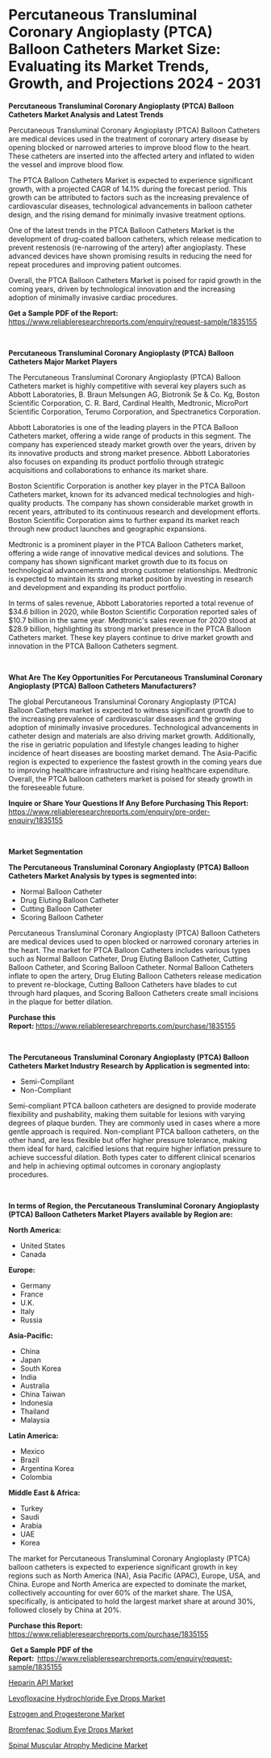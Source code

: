 <p><h1>Percutaneous Transluminal Coronary Angioplasty (PTCA) Balloon Catheters Market Size: Evaluating its Market Trends, Growth, and Projections 2024 - 2031</h1></p><p><strong>Percutaneous Transluminal Coronary Angioplasty (PTCA) Balloon Catheters Market Analysis and Latest Trends</strong></p>
<p><p>Percutaneous Transluminal Coronary Angioplasty (PTCA) Balloon Catheters are medical devices used in the treatment of coronary artery disease by opening blocked or narrowed arteries to improve blood flow to the heart. These catheters are inserted into the affected artery and inflated to widen the vessel and improve blood flow.</p><p>The PTCA Balloon Catheters Market is expected to experience significant growth, with a projected CAGR of 14.1% during the forecast period. This growth can be attributed to factors such as the increasing prevalence of cardiovascular diseases, technological advancements in balloon catheter design, and the rising demand for minimally invasive treatment options.</p><p>One of the latest trends in the PTCA Balloon Catheters Market is the development of drug-coated balloon catheters, which release medication to prevent restenosis (re-narrowing of the artery) after angioplasty. These advanced devices have shown promising results in reducing the need for repeat procedures and improving patient outcomes.</p><p>Overall, the PTCA Balloon Catheters Market is poised for rapid growth in the coming years, driven by technological innovation and the increasing adoption of minimally invasive cardiac procedures.</p></p>
<p><strong>Get a Sample PDF of the Report:&nbsp;</strong> <a href="https://www.reliableresearchreports.com/enquiry/request-sample/1835155">https://www.reliableresearchreports.com/enquiry/request-sample/1835155</a></p>
<p>&nbsp;</p>
<p><strong>Percutaneous Transluminal Coronary Angioplasty (PTCA) Balloon Catheters Major Market Players</strong></p>
<p><p>The Percutaneous Transluminal Coronary Angioplasty (PTCA) Balloon Catheters market is highly competitive with several key players such as Abbott Laboratories, B. Braun Melsungen AG, Biotronik Se & Co. Kg, Boston Scientific Corporation, C. R. Bard, Cardinal Health, Medtronic, MicroPort Scientific Corporation, Terumo Corporation, and Spectranetics Corporation.</p><p>Abbott Laboratories is one of the leading players in the PTCA Balloon Catheters market, offering a wide range of products in this segment. The company has experienced steady market growth over the years, driven by its innovative products and strong market presence. Abbott Laboratories also focuses on expanding its product portfolio through strategic acquisitions and collaborations to enhance its market share.</p><p>Boston Scientific Corporation is another key player in the PTCA Balloon Catheters market, known for its advanced medical technologies and high-quality products. The company has shown considerable market growth in recent years, attributed to its continuous research and development efforts. Boston Scientific Corporation aims to further expand its market reach through new product launches and geographic expansions.</p><p>Medtronic is a prominent player in the PTCA Balloon Catheters market, offering a wide range of innovative medical devices and solutions. The company has shown significant market growth due to its focus on technological advancements and strong customer relationships. Medtronic is expected to maintain its strong market position by investing in research and development and expanding its product portfolio.</p><p>In terms of sales revenue, Abbott Laboratories reported a total revenue of $34.6 billion in 2020, while Boston Scientific Corporation reported sales of $10.7 billion in the same year. Medtronic's sales revenue for 2020 stood at $28.9 billion, highlighting its strong market presence in the PTCA Balloon Catheters market. These key players continue to drive market growth and innovation in the PTCA Balloon Catheters segment.</p></p>
<p>&nbsp;</p>
<p><strong>What Are The Key Opportunities For Percutaneous Transluminal Coronary Angioplasty (PTCA) Balloon Catheters Manufacturers?</strong></p>
<p><p>The global Percutaneous Transluminal Coronary Angioplasty (PTCA) Balloon Catheters market is expected to witness significant growth due to the increasing prevalence of cardiovascular diseases and the growing adoption of minimally invasive procedures. Technological advancements in catheter design and materials are also driving market growth. Additionally, the rise in geriatric population and lifestyle changes leading to higher incidence of heart diseases are boosting market demand. The Asia-Pacific region is expected to experience the fastest growth in the coming years due to improving healthcare infrastructure and rising healthcare expenditure. Overall, the PTCA balloon catheters market is poised for steady growth in the foreseeable future.</p></p>
<p><strong>Inquire or Share Your Questions If Any Before Purchasing This Report:</strong> <a href="https://www.reliableresearchreports.com/enquiry/pre-order-enquiry/1835155">https://www.reliableresearchreports.com/enquiry/pre-order-enquiry/1835155</a></p>
<p>&nbsp;</p>
<p><strong>Market Segmentation</strong></p>
<p><strong>The Percutaneous Transluminal Coronary Angioplasty (PTCA) Balloon Catheters Market Analysis by types is segmented into:</strong></p>
<p><ul><li>Normal Balloon Catheter</li><li>Drug Eluting Balloon Catheter</li><li>Cutting Balloon Catheter</li><li>Scoring Balloon Catheter</li></ul></p>
<p><p>Percutaneous Transluminal Coronary Angioplasty (PTCA) Balloon Catheters are medical devices used to open blocked or narrowed coronary arteries in the heart. The market for PTCA Balloon Catheters includes various types such as Normal Balloon Catheter, Drug Eluting Balloon Catheter, Cutting Balloon Catheter, and Scoring Balloon Catheter. Normal Balloon Catheters inflate to open the artery, Drug Eluting Balloon Catheters release medication to prevent re-blockage, Cutting Balloon Catheters have blades to cut through hard plaques, and Scoring Balloon Catheters create small incisions in the plaque for better dilation.</p></p>
<p><strong>Purchase this Report:&nbsp;</strong><a href="https://www.reliableresearchreports.com/purchase/1835155">https://www.reliableresearchreports.com/purchase/1835155</a></p>
<p>&nbsp;</p>
<p><strong>The Percutaneous Transluminal Coronary Angioplasty (PTCA) Balloon Catheters Market Industry Research by Application is segmented into:</strong></p>
<p><ul><li>Semi-Compliant</li><li>Non-Compliant</li></ul></p>
<p><p>Semi-compliant PTCA balloon catheters are designed to provide moderate flexibility and pushability, making them suitable for lesions with varying degrees of plaque burden. They are commonly used in cases where a more gentle approach is required. Non-compliant PTCA balloon catheters, on the other hand, are less flexible but offer higher pressure tolerance, making them ideal for hard, calcified lesions that require higher inflation pressure to achieve successful dilation. Both types cater to different clinical scenarios and help in achieving optimal outcomes in coronary angioplasty procedures.</p></p>
<p>&nbsp;</p>
<p><strong>In terms of Region, the Percutaneous Transluminal Coronary Angioplasty (PTCA) Balloon Catheters Market Players available by Region are:</strong></p>
<p>
    <p> <strong> North America: </strong>
        <ul>
            <li>United States</li>
            <li>Canada</li>
        </ul>
        </p> 
    <p> <strong> Europe: </strong>
        <ul>
            <li>Germany</li>
            <li>France</li>
            <li>U.K.</li>
            <li>Italy</li>
            <li>Russia</li>
        </ul>
        </p> 
    <p> <strong> Asia-Pacific: </strong>
        <ul>
            <li>China</li>
            <li>Japan</li>
            <li>South Korea</li>
            <li>India</li>
            <li>Australia</li>
            <li>China Taiwan</li>
            <li>Indonesia</li>
            <li>Thailand</li>
            <li>Malaysia</li>
        </ul>
        </p> 
    <p> <strong> Latin America: </strong>
        <ul>
            <li>Mexico</li>
            <li>Brazil</li>
            <li>Argentina Korea</li>
            <li>Colombia</li>
        </ul>
        </p> 
    <p> <strong> Middle East & Africa: </strong>
        <ul>
            <li>Turkey</li>
            <li>Saudi</li>
            <li>Arabia</li>
            <li>UAE</li>
            <li>Korea</li>
        </ul>
    </p>
    </p>
<p><p>The market for Percutaneous Transluminal Coronary Angioplasty (PTCA) balloon catheters is expected to experience significant growth in key regions such as North America (NA), Asia Pacific (APAC), Europe, USA, and China. Europe and North America are expected to dominate the market, collectively accounting for over 60% of the market share. The USA, specifically, is anticipated to hold the largest market share at around 30%, followed closely by China at 20%.</p></p>
<p><strong>Purchase this Report: </strong><a href="https://www.reliableresearchreports.com/purchase/1835155">https://www.reliableresearchreports.com/purchase/1835155</a></p>
<p>&nbsp;<strong>Get a Sample PDF of the Report:&nbsp;&nbsp;</strong><a href="https://www.reliableresearchreports.com/enquiry/request-sample/1835155">https://www.reliableresearchreports.com/enquiry/request-sample/1835155</a></p>
<p><strong></strong></p>
<p><p><a href="https://medium.com/@entelaloshi55/heparin-api-market-competitive-analysis-market-trends-and-forecast-to-2031-34ac382b9d8b">Heparin API Market</a></p><p><a href="https://medium.com/@judithhoffman05/levofloxacine-hydrochloride-eye-drops-market-size-market-outlook-and-market-forecast-2024-to-fa95a03dc399">Levofloxacine Hydrochloride Eye Drops Market</a></p><p><a href="https://medium.com/@entelaloshi55/estrogen-and-progesterone-market-exploring-market-share-market-trends-and-future-growth-0d44acce131b">Estrogen and Progesterone Market</a></p><p><a href="https://medium.com/@judithhoffman05/bromfenac-sodium-eye-drops-market-size-market-outlook-and-market-forecast-2024-to-2031-59dcefb286c5">Bromfenac Sodium Eye Drops Market</a></p><p><a href="https://medium.com/@jamesromero59/spinal-muscular-atrophy-medicine-market-the-key-to-successful-business-strategy-forecast-till-2031-6ef231d24865">Spinal Muscular Atrophy Medicine Market</a></p></p>